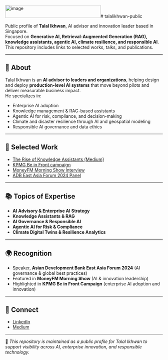 <img width="305" height="41" alt="image" src="https://github.com/user-attachments/assets/dc9dfaaa-01df-48a4-bb2b-73698b7663f3" /># talalikhwan-public  

Public profile of **Talal Ikhwan**, AI advisor and innovation leader based in Singapore.  
Focused on **Generative AI, Retrieval-Augmented Generation (RAG), knowledge assistants, agentic AI, climate resilience, and responsible AI**.  
This repository includes links to selected works, talks, and publications.  

---

## 👤 About  
Talal Ikhwan is an **AI advisor to leaders and organizations**, helping design and deploy **production-level AI systems** that move beyond pilots and deliver measurable business impact.  
He specializes in:  
- Enterprise AI adoption  
- Knowledge management & RAG-based assistants  
- Agentic AI for risk, compliance, and decision-making  
- Climate and disaster resilience through AI and geospatial modeling  
- Responsible AI governance and data ethics  

---

## 📌 Selected Work  
- [The Rise of Knowledge Assistants (Medium)](https://medium.com/@talalikhwan86/the-rise-of-knowledge-assistants-unlocking-the-hidden-value-of-enterprise-knowledge-860bfd9d205f)  
- [KPMG Be in Front campaign](https://kpmg.com/sg/en/home/campaigns/2025/01/be-in-front/talal-ikhwan.html)  
- [MoneyFM Morning Show Interview](https://omny.fm/shows/moneyfm-morning-show/11-9-kpmg-be-in-front-innovation-reinventing-for-lasting-impact)  
- [ADB East Asia Forum 2024 Panel](https://rksi.adb.org/events/east-asia-forum-2024/)  

---

## 📚 Topics of Expertise  
- **AI Advisory & Enterprise AI Strategy**  
- **Knowledge Assistants & RAG**  
- **AI Governance & Responsible AI**  
- **Agentic AI for Risk & Compliance**  
- **Climate Digital Twins & Resilience Analytics**  

---

## 🌍 Recognition  
- Speaker, **Asian Development Bank East Asia Forum 2024** (AI governance & global best practices)  
- Featured in **MoneyFM Morning Show** (AI & innovation leadership)  
- Highlighted in **KPMG Be in Front Campaign** (enterprise AI adoption and innovation)  

---

## 🔗 Connect  
- [LinkedIn](https://www.linkedin.com/in/talalikhwan)
- [Medium](https://medium.com/@talalikhwan)

---

📖 *This repository is maintained as a public profile for Talal Ikhwan to support visibility across AI, enterprise innovation, and responsible technology.*  
